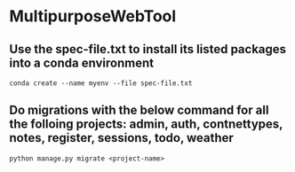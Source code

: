 # MultipurposeWebTool

## Use the spec-file.txt to install its listed packages into a conda environment

```conda create --name myenv --file spec-file.txt```

## Do migrations with the below command for all the folloing projects: admin, auth, contnettypes, notes, register, sessions, todo, weather

```python manage.py migrate <project-name>```
